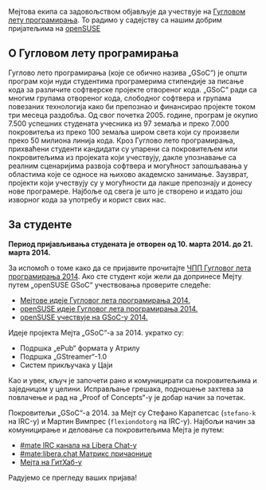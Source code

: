 <!-- 
.. link: 
.. description: MATE Desktop Google Summer of Code (GSoC) 2014 participation with openSUSE
.. tags: GSoC,openSUSE,News
.. date: 2014/03/10 13:14:31
.. title: Мејт учествује на GSoC-у 2014.
.. slug: 2014-03-10-mate-desktop-gsoc-2014
.. author: Martin Wimpress
-->

Мејтова екипа са задовољством објављује да учествује на 
[Гугловом лету програмирања](https://www.google-melange.com/archive/). То радимо 
у садејству са нашим добрим пријатељима на [openSUSE](https://www.opensuse.org)

## О Гугловом лету програмирања

Гуглово лето програмирања (које се обично назива „GSoC“) је општи програм који 
нуди студентима програмерима стипендије за писање кода за различите софтверске 
пројекте отвореног кода. „GSoC“ ради са многим групама отвореног кода, слободног 
софтвера и групама повезаних технологија како би препознао и финансирао пројекте 
током три месеца раздобља. Од свог почетка 2005. године, програм је окупио 7.500 
успешних студената учесника из 97 земаља и преко 7.000 покровитеља из преко 100 
земаља широм света који су произвели преко 50 милиона линија кода. Кроз Гуглово 
лето програмирања, прихваћени студенти кандидати су упарени са покровитељем или 
покровитељима из пројеката који учествују, дакле упознавање са реалним сценаријима 
развоја софтвера и могућност запошљавања у областима које се односе на њихово 
академско занимање. Заузврат, пројекти који учествују су у могућности да лакше 
препознају и донесу нове програмере. Најбоље од свега је што је створено и издато 
још изворног кода за употребу и корист свих нас.

## За студенте

**Период пријављивања студената је отворен од 10. марта 2014. до 21. марта 2014.**

За испомоћ о томе како да се пријавите прочитајте [ЧПП Гугловог лета програмирања 
2014](https://developers.google.com/open-source/gsoc/faq). 
Ако сте студент који жели да допринесе Мејту путем „openSUSE GSoC“ 
учествовања проверите следеће:

  * [Мејтове идеје Гугловог лета програмирања 2014.](https://wiki.mate-desktop.org/pages/gsoc-2014)
  * [openSUSE идеје Гугловог лета програмирања 2014.](https://en.opensuse.org/openSUSE:GSOC_ideas)
  * [openSUSE учествује на GSoC-у 2014.](https://news.opensuse.org/2014/03/04/opensuse-participates-in-gsoc-2014/)

Идеје пројекта Мејта „GSoC“-а за 2014. укратко су:

  * Подршка „ePub“ формата у Атрилу
  * Подршка „GStreamer“-1.0
  * Систем прикључака у Цаји

Као и увек, кључ је започети рано и комуницирати са покровитељима и 
заједницом у целини. Исправљање грешака, подношење захтева за повлачење 
и рад на „Proof of Concepts“-у је добар начин за почетак.

Покровитељи „GSoC“-а 2014. за Мејт су Стефано Карапетсас (`stefano-k` на IRC-у) и 
Мартин Вимпрес (`flexiondotorg` на IRC-у). Најбољи начин за комуницирање и 
деловање са покровитељима Мејта је путем:

  * [#mate IRC канала на Libera Chat-у](https://web.libera.chat/?#mate)
  * [#mate:libera.chat Матрикс причаонице](https://matrix.to/#/#mate:libera.chat)
  * [Мејта на ГитХаб-у](https://github.com/mate-desktop)

Радујемо се прегледу ваших пријава!
